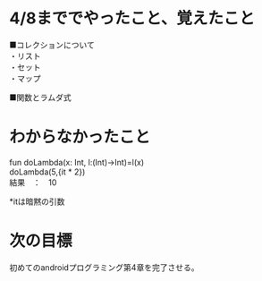 <h1>4/8まででやったこと、覚えたこと</h1>
■コレクションについて<br>
・リスト<br>
・セット<br>
・マップ<br>

■関数とラムダ式

<h1>わからなかったこと</h1>
fun doLambda(x: Int, l:(Int)->Int)=l(x)<br>
doLambda(5,{it * 2})<br>
結果　：　10<br>

*itは暗黙の引数<br>

<h1>次の目標</h1>
初めてのandroidプログラミング第4章を完了させる。
